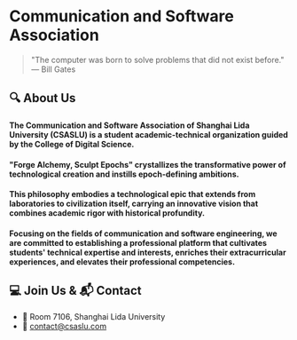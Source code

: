 # Communication and Software Association

> "The computer was born to solve problems that did not exist before." — Bill Gates

## 🔍 About Us
#### The Communication and Software Association of Shanghai Lida University (**CSASLU**) is a student academic-technical organization guided by the College of Digital Science. 
#### "Forge Alchemy, Sculpt Epochs" crystallizes the transformative power of technological creation and instills epoch-defining ambitions. 
#### This philosophy embodies a technological epic that extends from laboratories to civilization itself, carrying an innovative vision that combines academic rigor with historical profundity.
#### Focusing on the fields of communication and software engineering, we are committed to establishing a professional platform that cultivates students' technical expertise and interests, enriches their extracurricular experiences, and elevates their professional competencies.

## 💻 Join Us & 📬 Contact

- 📍 Room 7106, Shanghai Lida University
- 📧 contact@csaslu.com
